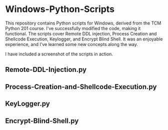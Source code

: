 # Windows-Python-Scripts

This repository contains Python scripts for Windows, derived from the TCM Python 201 course. I've successfully modified the code, making it functional. The scripts cover Remote DDL injection, Process Creation and Shellcode Execution, Keylogger, and Encrypt Blind Shell. It was an enjoyable experience, and I've learned some new concepts along the way.

I have included a screenshot of the scripts in action.

## Remote-DDL-Injection.py

## Process-Creation-and-Shellcode-Execution.py

## KeyLogger.py

## Encrypt-Blind-Shell.py
